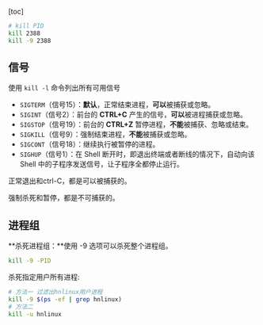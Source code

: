 [toc]

```bash
# kill PID
kill 2388
kill -9 2388
```

## 信号

使用 `kill -l` 命令列出所有可用信号

- `SIGTERM`（信号15）：**默认**，正常结束进程，**可以**被捕获或忽略。
- `SIGINT`（信号2）：前台的 **CTRL+C** 产生的信号，**可以**被进程捕获或忽略。
- `SIGSTOP`（信号19）：前台的 **CTRL+Z** 暂停进程，**不能**被捕获、忽略或结束。
- `SIGKILL`（信号9）：强制结束进程，**不能**被捕获或忽略。
- `SIGCONT`（信号18）：继续执行被暂停的进程。
- `SIGHUP`（信号1）：在 Shell 断开时，即退出终端或者断线的情况下，自动向该 Shell 中的子程序发送信号，让子程序全都停止运行。



正常退出和ctrl-C，都是可以被捕获的。

强制杀死和暂停，都是不可捕获的。

## 进程组

**杀死进程组：**使用 -9 选项可以杀死整个进程组。

```bash
kill -9 -PID
```
杀死指定用户所有进程:
```bash
# 方法一 过滤出hnlinux用户进程
kill -9 $(ps -ef | grep hnlinux) 
# 方法二
kill -u hnlinux 
```

